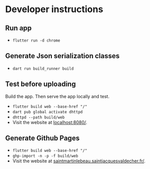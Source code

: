 # Developer instructions

## Run app

* `flutter run -d chrome`

## Generate Json serialization classes

* `dart run build_runner build`

## Test before uploading
Build the app. Then serve the app locally and test.
* `flutter build web --base-href "/"`
* `dart pub global activate dhttpd`
* `dhttpd --path build/web`
* Visit the website at [localhost:8080/](http://localhost:8080/).


## Generate Github Pages

* `flutter build web --base-href "/"`
* `ghp-import -n -p -f build/web`
* Visit the website at [saintmartinlebeau.saintjacquesvaldecher.fr/](https://saintmartinlebeau.saintjacquesvaldecher.fr/).


